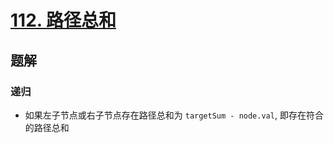 # [112. 路径总和](https://leetcode-cn.com/problems/path-sum/)

## 题解

### 递归

- 如果左子节点或右子节点存在路径总和为 `targetSum - node.val`, 即存在符合的路径总和
